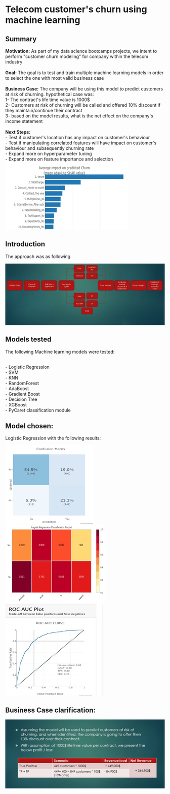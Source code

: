 # Telecom customer's churn using machine learning


## Summary

**Motivation:** As part of my data science bootcamps projects, we intent to perform "customer churn modeling" for company within the telecom industry
<br />
<br />**Goal:** The goal is to test and train multiple machine learning models in order to select the one with most valid business case
<br />
<br />**Business Case:** The company will be using this model to predict customers at risk of churning. hypothetical case was:
<br />1- The contract's life time value is 1000$
<br />2- Customers at risk of churning will be called and offered 10% discount if they maintain/continue their contract
<br />3- based on the model results, what is the net effect on the company's income statement
<br />
<br />**Next Steps:** 
<br />- Test if customer's location has any impact on customer's behaviour
<br />- Test if manipulating correlated features will have impact on customer's behaviour and subsequently churning rate
<br />- Expand more on hyperparameter tuning
<br />- Expand more on feature importance and selection
<br />![img!](img/feature_importance.jpg)


## Introduction
The approach was as following

![img!](img/approach.JPG)



## Models tested
The following Machine learning models were tested:

<br />- Logistic Regression
<br />- SVM
<br />- KNN
<br />- RandomForest
<br />- AdaBoost
<br />- Gradient Boost
<br />- Decision Tree
<br />- XGBoost
<br />- PyCaret classification module



## Model chosen:

Logistic Regression with the following results:

![img!](img/confusion_matrix.jpg)
<br />![img!](img/classification_report.jpg)
<br />![img!](img/roc_curve.jpg)



## Business Case clarification:
![img!](img/business_case.JPG)


